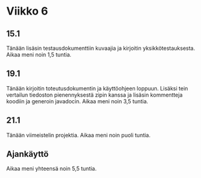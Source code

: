 # Viikko 6

## 15.1
Tänään lisäsin testausdokumenttiin kuvaajia ja kirjoitin
yksikkötestauksesta. Aikaa meni noin 1,5 tuntia.

## 19.1
Tänään kirjoitin toteutusdokumentin ja käyttöohjeen loppuun.
Lisäksi tein vertailun tiedoston pienennyksestä zipin kanssa
ja lisäsin kommentteja koodiin ja generoin javadocin.
Aikaa meni noin 3,5 tuntia.

## 21.1
Tänään viimeistelin projektia. Aikaa meni noin puoli tuntia.

## Ajankäyttö
Aikaa meni yhteensä noin 5,5 tuntia.
